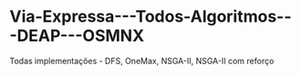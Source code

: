 # Via-Expressa---Todos-Algoritmos---DEAP---OSMNX
Todas implementações - DFS, OneMax, NSGA-II, NSGA-II com reforço 
